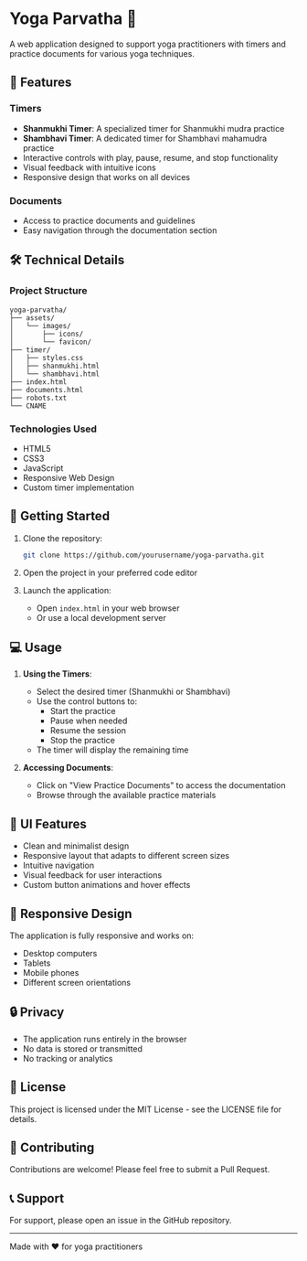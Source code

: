 # Yoga Parvatha 🧘

A web application designed to support yoga practitioners with timers and practice documents for various yoga techniques.

## 🌟 Features

### Timers
- **Shanmukhi Timer**: A specialized timer for Shanmukhi mudra practice
- **Shambhavi Timer**: A dedicated timer for Shambhavi mahamudra practice
- Interactive controls with play, pause, resume, and stop functionality
- Visual feedback with intuitive icons
- Responsive design that works on all devices

### Documents
- Access to practice documents and guidelines
- Easy navigation through the documentation section

## 🛠️ Technical Details

### Project Structure
```
yoga-parvatha/
├── assets/
│   └── images/
│       ├── icons/
│       └── favicon/
├── timer/
│   ├── styles.css
│   ├── shanmukhi.html
│   └── shambhavi.html
├── index.html
├── documents.html
├── robots.txt
└── CNAME
```

### Technologies Used
- HTML5
- CSS3
- JavaScript
- Responsive Web Design
- Custom timer implementation

## 🚀 Getting Started

1. Clone the repository:
   ```bash
   git clone https://github.com/yourusername/yoga-parvatha.git
   ```

2. Open the project in your preferred code editor

3. Launch the application:
   - Open `index.html` in your web browser
   - Or use a local development server

## 💻 Usage

1. **Using the Timers**:
   - Select the desired timer (Shanmukhi or Shambhavi)
   - Use the control buttons to:
     - Start the practice
     - Pause when needed
     - Resume the session
     - Stop the practice
   - The timer will display the remaining time

2. **Accessing Documents**:
   - Click on "View Practice Documents" to access the documentation
   - Browse through the available practice materials

## 🎨 UI Features

- Clean and minimalist design
- Responsive layout that adapts to different screen sizes
- Intuitive navigation
- Visual feedback for user interactions
- Custom button animations and hover effects

## 📱 Responsive Design

The application is fully responsive and works on:
- Desktop computers
- Tablets
- Mobile phones
- Different screen orientations

## 🔒 Privacy

- The application runs entirely in the browser
- No data is stored or transmitted
- No tracking or analytics

## 📄 License

This project is licensed under the MIT License - see the LICENSE file for details.

## 🤝 Contributing

Contributions are welcome! Please feel free to submit a Pull Request.

## 📞 Support

For support, please open an issue in the GitHub repository.

---

Made with ❤️ for yoga practitioners
